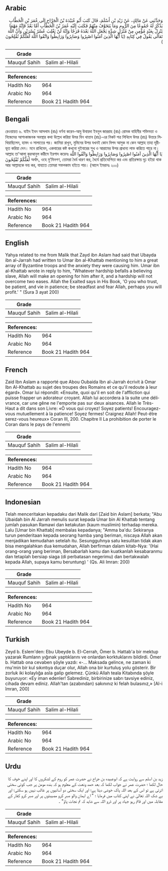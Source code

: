 ## Arabic


<div dir="rtl" lang="ar" style={{fontSize:'larger',backgroundColor:'#f8f9fa',padding:20}}>
وَحَدَّثَنِي عَنْ مَالِكٍ، عَنْ زَيْدِ بْنِ أَسْلَمَ، قَالَ كَتَبَ أَبُو عُبَيْدَةَ بْنُ الْجَرَّاحِ إِلَى عُمَرَ بْنِ الْخَطَّابِ يَذْكُرُ لَهُ جُمُوعًا مِنَ الرُّومِ وَمَا يَتَخَوَّفُ مِنْهُمْ فَكَتَبَ إِلَيْهِ عُمَرُ بْنُ الْخَطَّابِ أَمَّا بَعْدُ فَإِنَّهُ مَهْمَا يَنْزِلْ بِعَبْدٍ مُؤْمِنٍ مِنْ مُنْزَلِ شِدَّةٍ يَجْعَلِ اللَّهُ بَعْدَهُ فَرَجًا وَإِنَّهُ لَنْ يَغْلِبَ عُسْرٌ يُسْرَيْنِ وَأَنَّ اللَّهَ تَعَالَى يَقُولُ فِي كِتَابِهِ ‏(‏يَا أَيُّهَا الَّذِينَ آمَنُوا اصْبِرُوا وَصَابِرُوا وَرَابِطُوا وَاتَّقُوا اللَّهَ لَعَلَّكُمْ تُفْلِحُونَ ‏)‏
</div>
<div style={{backgroundColor:'#f8f9fa',padding:20, marginBottom: 10}}><table> <thead> <tr> <th>Grade</th> <th></th> </tr> </thead> <tbody> <tr><td>Mauquf Sahih</td><td>Salim al-Hilali</td></tr></tbody></table><table> <thead> <tr> <th>References:</th> <th></th> </tr> </thead> <tbody><tr><td>Hadith No</td><td>964</td></tr><tr><td>Arabic No</td><td>964</td></tr><tr><td>Reference</td><td>Book 21 Hadith 964</td></tr></tbody></table></div>

## Bengali


<div dir="ltr" lang="bn" style={{fontSize:'larger',backgroundColor:'#f8f9fa',padding:20}}>
রেওয়ায়ত ৬. যাইদ ইবন আসলাম (রাঃ) বর্ণনা করেন-আবু উবায়দা ইবনুল জাররাহ (রাঃ) রোমক বাহিনীর শক্তিমত্তা ও নিজেদের আশংকাজনক অবস্থার কথা উল্লেখ করিয়া উমর বিন খাত্তাব (রাঃ)-এর নিকট পত্র লিখিলে উমর (রাঃ) উত্তরে লিখিয়াছিলেন, হামদ ও সালাতের পর। জানিয়া রাখুন, মুমিনের উপর যখনই কোন বিপদ আসুক না কেন আল্লাহ তাহা দূরীভূত করিয়া দেন। মনে রাখিবেন, একবারের কষ্ট কখনো দুইবারের সুখ ও আরামের উপর প্রাধান্য লাভ করিতে পারে না। আল্লাহ তা'আলা কুরআনুল করীমে ইরশাদ করেনঃ ‏يَا أَيُّهَا الَّذِينَ آمَنُوا اصْبِرُوا وَصَابِرُوا وَرَابِطُوا وَاتَّقُوا اللَّهَ لَعَلَّكُمْ تُفْلِحُونَ অর্থাৎ, ওহে মু’মিনগণ, তোমরা ধৈর্য ধারণ কর, ধৈর্যে প্রতিযোগিতা কর এবং প্রতিরক্ষায় দৃঢ় হইয়া থাক আর আল্লাহকে ভয় কর, যাহাতে তোমরা সফলকাম হইতে পার। (আলে ইমরানঃ ২০০)
</div>
<div style={{backgroundColor:'#f8f9fa',padding:20, marginBottom: 10}}><table> <thead> <tr> <th>Grade</th> <th></th> </tr> </thead> <tbody> <tr><td>Mauquf Sahih</td><td>Salim al-Hilali</td></tr></tbody></table><table> <thead> <tr> <th>References:</th> <th></th> </tr> </thead> <tbody><tr><td>Hadith No</td><td>964</td></tr><tr><td>Arabic No</td><td>964</td></tr><tr><td>Reference</td><td>Book 21 Hadith 964</td></tr></tbody></table></div>

## English


<div dir="ltr" lang="en" style={{fontSize:'larger',backgroundColor:'#f8f9fa',padding:20}}>
Yahya related to me from Malik that Zayd ibn Aslam had said that Ubayda ibn al-Jarrah had written to Umar ibn al-Khattab mentioning to him a great array of Byzantine troops and the anxiety they were causing him. Umar ibn al-Khattab wrote in reply to him, "Whatever hardship befalls a believing slave, Allah will make an opening for him after it, and a hardship will not overcome two eases. Allah the Exalted says in His Book, 'O you who trust, be patient, and vie in patience; be steadfast and fear Allah, perhaps you will profit.' " (Sura 3 ayat 200)
</div>
<div style={{backgroundColor:'#f8f9fa',padding:20, marginBottom: 10}}><table> <thead> <tr> <th>Grade</th> <th></th> </tr> </thead> <tbody> <tr><td>Mauquf Sahih</td><td>Salim al-Hilali</td></tr></tbody></table><table> <thead> <tr> <th>References:</th> <th></th> </tr> </thead> <tbody><tr><td>Hadith No</td><td>964</td></tr><tr><td>Arabic No</td><td>964</td></tr><tr><td>Reference</td><td>Book 21 Hadith 964</td></tr></tbody></table></div>

## French


<div dir="ltr" lang="fr" style={{fontSize:'larger',backgroundColor:'#f8f9fa',padding:20}}>
Zaid Ibn Aslam a rapporté que Abou Oubaida Ibn al-Jarrah écrivit à Omar Ibn Al-Khattab au sujet des troupes des Romains et ce qu'il redoute à leur égard». Omar lui répondit: «Ensuite, quoi qu'il en soit de l'affliction qui puisse frapper un adorateur croyant. Allah lui accordera à la suite une délivrance, car une gêne ne l'emporte pas sur deux aisances. Allah le Très-Haut a dit dans son Livre: «Ô vous qui croyez! Soyez patients! Encouragez-vous mutuellement à la patience! Soyez fermes! Craignez Allah! Peut-être serez-vous heureux» Coran III, 200. Chapitre II La prohibition de porter le Coran dans le pays de l'ennemi
</div>
<div style={{backgroundColor:'#f8f9fa',padding:20, marginBottom: 10}}><table> <thead> <tr> <th>Grade</th> <th></th> </tr> </thead> <tbody> <tr><td>Mauquf Sahih</td><td>Salim al-Hilali</td></tr></tbody></table><table> <thead> <tr> <th>References:</th> <th></th> </tr> </thead> <tbody><tr><td>Hadith No</td><td>964</td></tr><tr><td>Arabic No</td><td>964</td></tr><tr><td>Reference</td><td>Book 21 Hadith 964</td></tr></tbody></table></div>

## Indonesian


<div dir="ltr" lang="id" style={{fontSize:'larger',backgroundColor:'#f8f9fa',padding:20}}>
Telah menceritakan kepadaku dari Malik dari [Zaid bin Aslam] berkata; "Abu Ubaidah bin Al Jarrah menulis surat kepada Umar bin Al Khattab tentang jumlah pasukan Ramawi dan ketakutan (kaum muslimin) terhadap mereka. Lalu [Umar bin Khattab] membalas kepadanya; "Amma ba'du: Sekiranya turun penderitaan kepada seorang hamba yang beriman, niscaya Allah akan menjadikan kemudahan setelah itu. Sesungguhnya satu kesulitan tidak akan bisa mengalahkan dua kemudahan, Allah berfirman dalam kitab-Nya: '(Hai orang-orang yang beriman, Bersabarlah kamu dan kuatkanlah kesabaranmu dan tetaplah bersiap siaga (di perbatasan negerimu) dan bertakwalah kepada Allah, supaya kamu beruntung) ' (Qs. Ali Imran: 200)
</div>
<div style={{backgroundColor:'#f8f9fa',padding:20, marginBottom: 10}}><table> <thead> <tr> <th>Grade</th> <th></th> </tr> </thead> <tbody> <tr><td>Mauquf Sahih</td><td>Salim al-Hilali</td></tr></tbody></table><table> <thead> <tr> <th>References:</th> <th></th> </tr> </thead> <tbody><tr><td>Hadith No</td><td>964</td></tr><tr><td>Arabic No</td><td>964</td></tr><tr><td>Reference</td><td>Book 21 Hadith 964</td></tr></tbody></table></div>

## Turkish


<div dir="ltr" lang="tr" style={{fontSize:'larger',backgroundColor:'#f8f9fa',padding:20}}>
Zeyd b. Eslem'den: Ebu Ubeyde b. El-Cerrah, Ömer b. Hattab'a bir mektup yazarak Rumlann yığınak yaptıklarını ve onlardan korktuklarını bildirdi. Ömer b. Hattab ona cevaben şöyle yazdı: «-... Maksada gelince, ne zaman ki rnu'min bir kul sıkıntıya duçar olur, Allah ona bir kurtuluş yolu gösterir. Bir zorluk iki kolaylığa asla galip gelemez. Çünkü Allah teala Kitabında şöyle buyuruyor: «Ey iman edenler! Sabrediniz, birbirinize sabrı tavsiye ediniz, cihada devam ediniz. Allah'tan (azabından) sakınınız ki felah bulasınız,» [Al-i îmran, 200]
</div>
<div style={{backgroundColor:'#f8f9fa',padding:20, marginBottom: 10}}><table> <thead> <tr> <th>Grade</th> <th></th> </tr> </thead> <tbody> <tr><td>Mauquf Sahih</td><td>Salim al-Hilali</td></tr></tbody></table><table> <thead> <tr> <th>References:</th> <th></th> </tr> </thead> <tbody><tr><td>Hadith No</td><td>964</td></tr><tr><td>Arabic No</td><td>964</td></tr><tr><td>Reference</td><td>Book 21 Hadith 964</td></tr></tbody></table></div>

## Urdu


<div dir="rtl" lang="ur" style={{fontSize:'larger',backgroundColor:'#f8f9fa',padding:20}}>
زید بن اسلم سے روایت ہے کہ ابوعبیدہ بن جراح نے حضرت عمر کو روم کے لشکروں کا اور اپنے خوف کا حال لکھا ؛ حضرت عمر نے جواب لکھا کہ بعد حمد ونعت کے معلوم ہو کہ بندہ مومن پر جب کوئی سختی اترتی ہے تو اس کے بعد اللہ پاک خوشی دیتا ہے؛ اور ایک سختی دو آسانیوں پر غالب نہیں ہو سکتی؛ اور بے شک اللہ تعالیٰ نے اپنی کتاب میں فرمایا ؛ " اے ایمان والو صبر کرو مصیبتوں پر اور صبر کرو کفار کے مقابلہ میں اور قائم رہو جہاد پر اور ڈرو اللہ سے شاید کہ تم نجات پاؤ" ۔
</div>
<div style={{backgroundColor:'#f8f9fa',padding:20, marginBottom: 10}}><table> <thead> <tr> <th>Grade</th> <th></th> </tr> </thead> <tbody> <tr><td>Mauquf Sahih</td><td>Salim al-Hilali</td></tr></tbody></table><table> <thead> <tr> <th>References:</th> <th></th> </tr> </thead> <tbody><tr><td>Hadith No</td><td>964</td></tr><tr><td>Arabic No</td><td>964</td></tr><tr><td>Reference</td><td>Book 21 Hadith 964</td></tr></tbody></table></div>